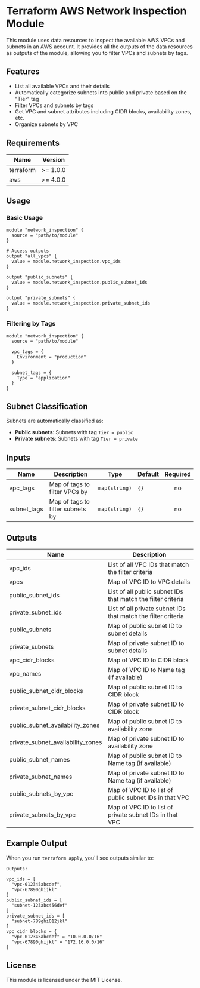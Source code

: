 # Terraform AWS Network Inspection Module

This module uses data resources to inspect the available AWS VPCs and subnets in an AWS account. It provides all the outputs of the data resources as outputs of the module, allowing you to filter VPCs and subnets by tags.

## Features

- List all available VPCs and their details
- Automatically categorize subnets into public and private based on the "Tier" tag
- Filter VPCs and subnets by tags
- Get VPC and subnet attributes including CIDR blocks, availability zones, etc.
- Organize subnets by VPC

## Requirements

| Name | Version |
|------|---------|
| terraform | >= 1.0.0 |
| aws | >= 4.0.0 |

## Usage

### Basic Usage

```hcl
module "network_inspection" {
  source = "path/to/module"
}

# Access outputs
output "all_vpcs" {
  value = module.network_inspection.vpc_ids
}

output "public_subnets" {
  value = module.network_inspection.public_subnet_ids
}

output "private_subnets" {
  value = module.network_inspection.private_subnet_ids
}
```

### Filtering by Tags

```hcl
module "network_inspection" {
  source = "path/to/module"
  
  vpc_tags = {
    Environment = "production"
  }
  
  subnet_tags = {
    Type = "application"
  }
}
```

## Subnet Classification

Subnets are automatically classified as:
- **Public subnets**: Subnets with tag `Tier = public`
- **Private subnets**: Subnets with tag `Tier = private`

## Inputs

| Name | Description | Type | Default | Required |
|------|-------------|------|---------|:--------:|
| vpc_tags | Map of tags to filter VPCs by | `map(string)` | `{}` | no |
| subnet_tags | Map of tags to filter subnets by | `map(string)` | `{}` | no |

## Outputs

| Name | Description |
|------|-------------|
| vpc_ids | List of all VPC IDs that match the filter criteria |
| vpcs | Map of VPC ID to VPC details |
| public_subnet_ids | List of all public subnet IDs that match the filter criteria |
| private_subnet_ids | List of all private subnet IDs that match the filter criteria |
| public_subnets | Map of public subnet ID to subnet details |
| private_subnets | Map of private subnet ID to subnet details |
| vpc_cidr_blocks | Map of VPC ID to CIDR block |
| vpc_names | Map of VPC ID to Name tag (if available) |
| public_subnet_cidr_blocks | Map of public subnet ID to CIDR block |
| private_subnet_cidr_blocks | Map of private subnet ID to CIDR block |
| public_subnet_availability_zones | Map of public subnet ID to availability zone |
| private_subnet_availability_zones | Map of private subnet ID to availability zone |
| public_subnet_names | Map of public subnet ID to Name tag (if available) |
| private_subnet_names | Map of private subnet ID to Name tag (if available) |
| public_subnets_by_vpc | Map of VPC ID to list of public subnet IDs in that VPC |
| private_subnets_by_vpc | Map of VPC ID to list of private subnet IDs in that VPC |

## Example Output

When you run `terraform apply`, you'll see outputs similar to:

```
Outputs:

vpc_ids = [
  "vpc-012345abcdef",
  "vpc-67890ghijkl"
]
public_subnet_ids = [
  "subnet-123abc456def"
]
private_subnet_ids = [
  "subnet-789ghi012jkl"
]
vpc_cidr_blocks = {
  "vpc-012345abcdef" = "10.0.0.0/16"
  "vpc-67890ghijkl" = "172.16.0.0/16"
}
```

## License

This module is licensed under the MIT License. 